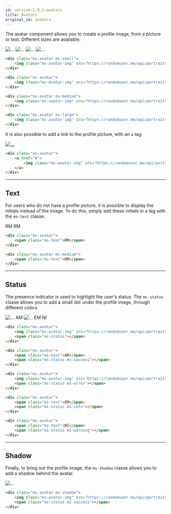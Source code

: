 ```yaml
---
id: version-1.0.1-avatars
title: Avatars
original_id: avatars
---
```


The avatar component allows you to create a profile image, from a picture or text. Different sizes are available.

<div class="ms-avatar ms-small" style="display:inline-block;">
    <img class="ms-avatar-img" src="https://randomuser.me/api/portraits/women/60.jpg" alt="...">
</div>

<div class="ms-avatar" style="display:inline-block;">
    <img class="ms-avatar-img" src="https://randomuser.me/api/portraits/men/41.jpg" alt="...">
</div>

<div class="ms-avatar ms-medium" style="display:inline-block;">
    <img class="ms-avatar-img" src="https://randomuser.me/api/portraits/women/21.jpg" alt="...">
</div>

<div class="ms-avatar ms-large" style="display:inline-block;">
    <img class="ms-avatar-img" src="https://randomuser.me/api/portraits/men/54.jpg" alt="...">
</div>

```html
<div class="ms-avatar ms-small">
    <img class="ms-avatar-img" src="https://randomuser.me/api/portraits/women/60.jpg" alt="...">
</div>

<div class="ms-avatar">
    <img class="ms-avatar-img" src="https://randomuser.me/api/portraits/men/41.jpg" alt="...">
</div>

<div class="ms-avatar ms-medium">
    <img class="ms-avatar-img" src="https://randomuser.me/api/portraits/women/21.jpg" alt="...">
</div>

<div class="ms-avatar ms-large">
    <img class="ms-avatar-img" src="https://randomuser.me/api/portraits/men/54.jpg" alt="...">
</div>
```

It is also possible to add a link to the profile picture, with an `a` tag.

<div class="ms-avatar">
    <a href="#">
        <img class="ms-avatar-img" src="https://randomuser.me/api/portraits/men/63.jpg" alt="...">
    </a>
</div>

```html
<div class="ms-avatar">
    <a href="#">
        <img class="ms-avatar-img" src="https://randomuser.me/api/portraits/men/63.jpg" alt="...">
    </a>
</div>
```
___

## Text

For users who do not have a profile picture, it is possible to display the initials instead of the image. To do this, simply add these initials in a tag with the `ms-text` classe.

<div class="ms-avatar" style="display:inline-block;">
    <span class="ms-text">RM</span>
</div>

<div class="ms-avatar ms-medium" style="display:inline-block;">
    <span class="ms-text">RM</span>
</div>

```html
<div class="ms-avatar">
    <span class="ms-text">RM</span>
</div>

<div class="ms-avatar ms-medium">
    <span class="ms-text">RM</span>
</div>
```
___

## Status

The presence indicator is used to highlight the user's status. The `ms-status` classe allows you to add a small dot under the profile image, through different colors.

<div class="ms-avatar" style="display:inline-block;">
    <img class="ms-avatar-img" src="https://randomuser.me/api/portraits/women/89.jpg" alt="...">
    <span class="ms-status"></span>
</div>

<div class="ms-avatar" style="display:inline-block;">
    <span class="ms-text">AM</span>
    <span class="ms-status ms-success"></span>
</div>

<div class="ms-avatar" style="display:inline-block;">
    <img class="ms-avatar-img" src="https://randomuser.me/api/portraits/lego/0.jpg" alt="...">
    <span class="ms-status ms-error"></span>    
</div>

<div class="ms-avatar" style="display:inline-block;">
    <span class="ms-text">EM</span>
    <span class="ms-status ms-info"></span>
</div>

<div class="ms-avatar" style="display:inline-block;">
    <span class="ms-text">NI</span>
    <span class="ms-status ms-warning"></span>
</div>

```html
<div class="ms-avatar">
    <img class="ms-avatar-img" src="https://randomuser.me/api/portraits/women/89.jpg" alt="...">
    <span class="ms-status"></span>
</div>

<div class="ms-avatar">
    <span class="ms-text">AM</span>
    <span class="ms-status ms-success"></span>
</div>

<div class="ms-avatar">
    <img class="ms-avatar-img" src="https://randomuser.me/api/portraits/lego/0.jpg" alt="...">
    <span class="ms-status ms-error"></span>    
</div>

<div class="ms-avatar">
    <span class="ms-text">EM</span>
    <span class="ms-status ms-info"></span>
</div>

<div class="ms-avatar">
    <span class="ms-text">NI</span>
    <span class="ms-status ms-warning"></span>
</div>
```
___

## Shadow

Finally, to bring out the profile image, the `ms-shadow` classe allows you to add a shadow behind the avatar.

<div class="ms-avatar ms-shadow">
    <img class="ms-avatar-img" src="https://randomuser.me/api/portraits/women/3.jpg" alt="...">
    <span class="ms-status ms-success"></span>
</div>

```html
<div class="ms-avatar ms-shadow">
    <img class="ms-avatar-img" src="https://randomuser.me/api/portraits/women/3.jpg" alt="...">
    <span class="ms-status ms-success"></span>
</div>
```